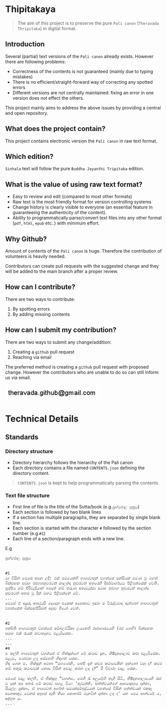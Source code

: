 # Thipitakaya

> The aim of this project is to preserve the pure `Pali canon` (`Theravada Thripitaka`) in digital format.

## Introduction
Several (partial) text versions of the `Pali canon` already exists. However there are following problems:
- Correctness of the contents is not guaranteed (mainly due to typing mistakes)
- There is no efficient/straight-forward way of correcting any spotted errors
- Different versions are not centrally maintained: fixing an error in one version does not effect the others.

This project mainly aims to address the above issues by providing a central and open repository.

## What does the project contain?
This project contains electronic version the `Pali canon` in raw text format.

## Which edition?
`Sinhala` text will follow the pure `Buddha Jayanthi Tripitaka` edition.

## What is the value of using raw text format?
- Easy to review and edit (compared to most other formats)
- Raw text is the most friendly format for version controlling systems
- Change history is clearly visible to everyone (an essential feature in guaranteeing the authenticity of the content).
- Ability to programmatically parse/convert text files into any other format (`pdf`, `html`, `epub` etc..) with minimum effort.

## Why Github?

Amount of contents of the `Pali canon` is huge. Therefore the contribution of volunteers is heavily needed. 

Contributors can create pull requests with the suggested change and they will be added to the main branch after a proper review.

## How can I contribute?

There are two ways to contribute:
1. By spotting errors
2. By adding missing contents

## How can I submit my contribution?

There are two ways to submit any change/addition:
1. Creating a `github` pull request
2. Reaching via email

The preferred method is creating a `github` pull request with proposed change. However the contributors who are unable to do so can still inform us via email.

![email](https://raw.githubusercontent.com/theravadabuddhism/thripitakaya/develop/readme/resources/email.jpg)


# Technical Details
## Standards
### Directory structure
- Directory hierarchy follows the hierarchy of the Pali canon
- Each directory contains a file named `CONTENTS.json` defining the directory content.
> `CONTENTS.json` is kept to help programmatically parsing the contents

### Text file structure
- First line of file is the title of the Sutta/book (e.g.`බ්‍රහ්මජාල සූත්‍රය`)
- Each section is followed by two blank lines
- If a section has multiple paragraphs, they are separated by single blank line.
- Each section is started with the character `#` followed by the section number (e.g.`#1`)
- Each line of a section/paragraph ends with a new line.

E.g
```
බ්‍රහ්මජාල සූත්‍රය


#1
මා විසින් මෙසේ අසන ලදී: එක් සමයෙක්හි භාග්‍යවතුන් වහන්සේ පන්සියක් පමණ වූ මහත් බික්සඟන සමඟ රජගහනුවරටත් නාලන්දා නුවරටත් අතරෙහි දීර්ඝමාර්ගයට පිළිපන්සේක් වෙති.
සුප්පිය නම් පිරිවැජියාත් බඹදත් නම් තරුණ අතැවැස්සා සමඟ රජගහ නුවරටත් නාලන්දා නුවරටත් අතරැ වූ දික් මඟට පිළිපන්නේ වේ.
...
මෙසේ ඒ ඇදුරු අතැවැසි දෙදෙන එකෙක් අනෙකාට ඉඳුරා ම විරුද්ධවාද ඇත්තෝ භාග්‍යවතුන් වහන්සේත් බික්සඟපිරිසත් අනුව ගියෝ වෙත්.


#2
ඉක්බිති භාග්‍යවතුන් වහන්සේ අම්බලට්ඨිකා උයනෙහි රාජාගාරයෙහි (රජ ගෙහි) බික්සඟන සමඟ එක් රැයක් නවාතැනට එළැඹිසේක.
...
...
#4
එ කල්හි භාග්‍යවතුන් වහන්සේ ඒ භික්ෂූන්ගේ මේ කථාව දැන, නිෂීදනශාලාව කරා එළැඹිසේක.
එළැඹ, පණවන ලද අස්නෙහි හිඳගත් සේක.
හිඳ ගෙන ම, භික්ෂූන් අමතා “මහණෙනි, තෙපි දැන් කවර කථාවෙකින් හුන්නෝ වහු ද? කවර නම් අතුරු කථාවෙක් තොප විසින් අඩාළ කරන ලද දැ?” යි විචාරා වදාළ සේක.

මෙසේ වදාළ කල්හී, ඒ භික්ෂුහු “වහන්ස, මෙහි රෑ අලුයම්හි නැගී සිටි, නිෂීදනශාලායෙහි රැස් ව හුන් අප අතරැ මේ කථාව පහළ විය: ‘ඇවැත්නි, සත්ත්වයන්ගේ ආශයානුශය දන්නා, සියල්ල දක්නා, ඒ භාග්‍යවත් අර්හත් සම්‍යක්සම්බුද්ධයන් වහන්සේ විසින් සත්ත්වයන් එකකු අනෙකකුට වෙනස් අදහස් ඇති නියා කොතරම් මැනවින් දන්නා ලද ද’ යන මෙය ආශ්චර්ය ය, අද්භූත ය.
...
```
